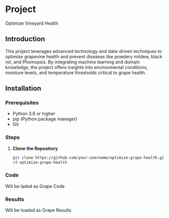 # Project 
Optimize Vineyard Health
## Introduction
This project leverages advanced technology and data-driven techniques to optimize grapevine health and prevent diseases like powdery mildew, black rot, and Phomopsis. By integrating machine learning and domain knowledge, the project offers insights into environmental conditions, moisture levels, and temperature thresholds critical to grape health.
## Installation

### Prerequisites
- Python 3.8 or higher
- pip (Python package manager)
- Git

### Steps
1. **Clone the Repository**
   ```bash
   git clone https://github.com/your-username/optimize-grape-health.git
   cd optimize-grape-health

### Code
Will be laded as Grape Code

### Results
Will be loaded as Grape Results
